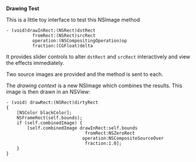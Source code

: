 __Drawing Test__

This is a little toy interface to test this NSImage method

	- (void)drawInRect:(NSRect)dstRect 
			  fromRect:(NSRect)srcRect 
			  operation:(NSCompositingOperation)op 
			  fraction:(CGFloat)delta

It provides slider controls to alter `dstRect` and `srcRect` interactively and view the effects immediately.	

Two source images are provided and the method is sent to each. 

The _drawing context_ is a new NSImage which combines the results. This image is then drawn in an NSView:

	- (void) drawRect:(NSRect)dirtyRect
	{
		[NSColor blackColor];
		NSFrameRect(self.bounds);
		if (self.combinedImage) {
			[self.combinedImage drawInRect:self.bounds
								  fromRect:NSZeroRect
								 operation:NSCompositeSourceOver
								  fraction:1.0];
		}
	}

